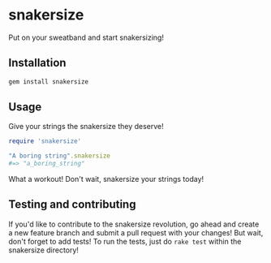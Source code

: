 # snakersize

Put on your sweatband and start snakersizing!

## Installation

```ruby
gem install snakersize
```

## Usage

Give your strings the snakersize they deserve!

```ruby
require 'snakersize'

"A boring string".snakersize
#=> "a_boring_string"
```

What a workout! Don't wait, snakersize your strings today!

## Testing and contributing

If you'd like to contribute to the snakersize revolution, go ahead and create
a new feature branch and submit a pull request with your changes! But wait, don't
forget to add tests! To run the tests, just do `rake test` within the snakersize
directory!
